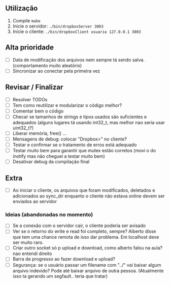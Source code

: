 ## Utilização
1. Compile ```make```
2. Inicie o servidor: ```./bin/dropboxServer 3003```
3. Inicie o cliente: ```./bin/dropboxClient usuario 127.0.0.1 3003```

## Alta prioridade
- [ ] Data de modificação dos arquivos nem sempre tá sendo salva. (comportamento muito aleatório)
- [ ] Sincronizar ao conectar pela primeira vez

## Revisar / Finalizar
- [ ] Resolver TODOs
- [ ] Tem como reutilizar e modularizar o código melhor?
- [ ] Comentar bem o código
- [ ] Checar se tamanhos de strings e tipos usados são suficientes e adequados (alguns lugares tá usando int32_t, mas melhor nao seria usar uint32_t?)
- [ ] Liberar memória, free() ...
- [ ] Mensagens de debug: colocar "Dropbox>" no cliente?
- [ ] Testar e confirmar se o tratamento de erros está adequado
- [ ] Testar muito bem para garantir que mutex estão corretos (movi o do inotify mas não cheguei a testar muito bem)
- [ ] Desativar debug da compilação final

## Extra
- [ ] Ao iniciar o cliente, os arquivos que foram modificados, deletados e adicionados ao sync_dir enquanto o cliente não estava online devem ser enviados ao servidor


### Ideias (abandonadas no momento)
- [ ] Se a conexão com o servidor cair, o cliente poderia ser avisado
- [ ] Ver se o retorno do write e read foi completo, sempre? Alberto disse que tem uma chance remota de isso dar problema. Em localhost deve ser muito raro.
- [ ] Criar outro socket só p upload e download, como alberto falou na aula? nao entendi direito
- [ ] Barra de progresso ao fazer download e upload?
- [ ] Segurança: se o usuário passar um filename com "../" vai baixar algum arquivo indevido? Pode até baixar arquivo de outra pessoa. (Atualmente isso ta gerando um segfault.. teria que tratar)
